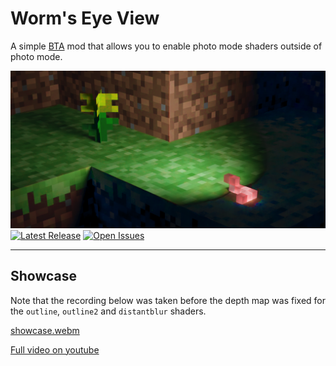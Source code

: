 # Worm's Eye View

A simple [BTA](https://www.minecraftforum.net/forums/mapping-and-modding-java-edition/minecraft-mods/3106066-better-than-adventure-for-beta-1-7-3-timely) mod that allows you to enable photo mode shaders outside of photo mode.

<img alt="Banner Image" src="./media/banner/Final8bit.png"/>
<a href="https://github.com/FrostBird347/Worms-Eye-View/releases"><img alt="Latest Release" src="https://img.shields.io/github/release/FrostBird347/Worms-Eye-View?label=Latest%20Release"/></a>
<a href="https://github.com/FrostBird347/Worms-Eye-View/issues"><img alt="Open Issues" src="https://img.shields.io/github/issues-raw/FrostBird347/Worms-Eye-View?label=Open%20Issues"/></a>

<hr>

## Showcase

Note that the recording below was taken before the depth map was fixed for the `outline`, `outline2` and `distantblur` shaders.

[showcase.webm](https://github.com/FrostBird347/Worms-Eye-View/assets/39435218/fe7fc76c-3370-4861-beef-f295a25b51d5)

[Full video on youtube](https://www.youtube.com/watch?v=72UN2aPCUYQ)
